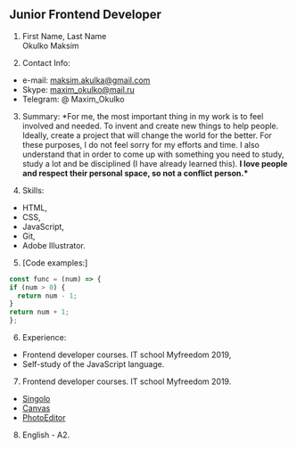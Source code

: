 ## Junior Frontend Developer

1. First Name, Last Name  
   Okulko Maksim

2. Contact Info:
- e-mail: maksim.akulka@gmail.com
- Skype: maxim_okulko@mail.ru
- Telegram: @ Maxim_Okulko

3. Summary: \*For me, the most important thing in my work is to feel involved and needed. To invent and create new things to help people. Ideally, create a project that will change the world for the better. For these purposes, I do not feel sorry for my efforts and time.
   I also understand that in order to come up with something you need to study, study a lot and be disciplined (I have already learned this).
   **I love people and respect their personal space, so not a conflict person.\***

4. Skills:

- HTML,
- CSS,
- JavaScript,
- Git,
- Adobe Illustrator.

5. [Code examples:]

  ```javascript
const func = (num) => {
  if (num > 0) {
    return num - 1;
  }
  return num + 1;
};
```

6. Experience:

- Frontend developer courses. IT school Myfreedom 2019,
- Self-study of the JavaScript language.

7. Frontend developer courses. IT school Myfreedom 2019.
- [Singolo](https://funny-kitsune-d6fa52.netlify.app/)
- [Canvas](https://glowing-jalebi-c57450.netlify.app/)
- [PhotoEditor](https://frabjous-melomakarona-740096.netlify.app/)

8. English - A2. 